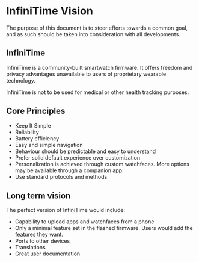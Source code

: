 # InfiniTime Vision

The purpose of this document is to steer efforts towards a common goal, and as such should be taken into consideration with all developments.

## InfiniTime

InfiniTime is a community-built smartwatch firmware.
It offers freedom and privacy advantages unavailable to users of proprietary wearable technology.

InfiniTime is not to be used for medical or other health tracking purposes.

## Core Principles

- Keep It Simple
- Reliability
- Battery efficiency
- Easy and simple navigation
- Behaviour should be predictable and easy to understand
- Prefer solid default experience over customization
- Personalization is achieved through custom watchfaces.
  More options may be available through a companion app.
- Use standard protocols and methods

## Long term vision

The perfect version of InfiniTime would include:

- Capability to upload apps and watchfaces from a phone
- Only a minimal feature set in the flashed firmware.
  Users would add the features they want.
- Ports to other devices
- Translations
- Great user documentation
